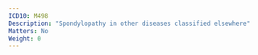 ```yaml
---
ICD10: M498
Description: "Spondylopathy in other diseases classified elsewhere"
Matters: No
Weight: 0
---
```


